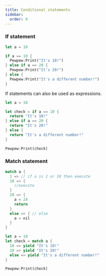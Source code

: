 ```yaml
---
title: Conditional statements
sidebar:
  order: 9
---
```


### If statement

```rs
let a = 10

if a == 10 {
  Pewpew:Print("It's 10!")
} else if a == 20 {
  Pewpew:Print("It's 20!")
} else {
  Pewpew:Print("It's a different number!")
}
```

If statements can also be used as expressions.

```rs
let a = 10

let check = if a == 10 {
  return "It's 10!"
} else if a == 20 {
  return "It's 20!"
} else {
  return "It's a different number!"
}

Pewpew:Print(check)
```

### Match statement

```rs
match a {
  1 => // if a is 1 or 10 then execute
  10 => {
    //execute
  }
  20 => {
    a = 24
    return
  }
  else => { // else
    a = nil
  }
}

let a = 10
let check = match a {
  10 => yield "It's 10!"
  20 => yield "It's 20!"
  else => yield "It's a different number!"
}

Pewpew:Print(check)
```
